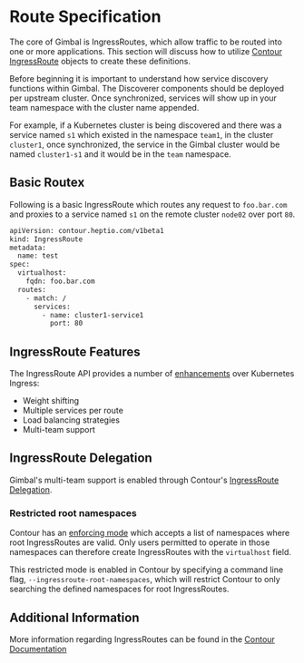 # Route Specification

The core of Gimbal is IngressRoutes, which allow traffic to be routed into one or more applications. This section will discuss how to utilize [Contour IngressRoute](https://github.com/heptio/contour/blob/master/docs/ingressroute.md) objects to create these definitions.

Before beginning it is important to understand how service discovery functions within Gimbal. The Discoverer components should be deployed per upstream cluster. Once synchronized, services will show up in your team namespace with the cluster name appended.

For example, if a Kubernetes cluster is being discovered and there was a service named `s1` which existed in the namespace `team1`, in the cluster `cluster1`, once synchronized, the service in the Gimbal cluster would be named `cluster1-s1` and it would be in the `team` namespace.

## Basic Routex

Following is a basic IngressRoute which routes any request to `foo.bar.com` and proxies to a service named `s1` on the remote cluster `node02` over port `80`.

```sh
apiVersion: contour.heptio.com/v1beta1
kind: IngressRoute
metadata:
  name: test
spec:
  virtualhost:
    fqdn: foo.bar.com
  routes:
    - match: /
      services:
        - name: cluster1-service1
          port: 80
```

## IngressRoute Features

The IngressRoute API provides a number of [enhancements](https://github.com/heptio/contour/blob/master/docs/ingressroute.md#key-ingressroute-benefits) over Kubernetes Ingress:

* Weight shifting
* Multiple services per route
* Load balancing strategies
* Multi-team support

## IngressRoute Delegation

Gimbal's multi-team support is enabled through Contour's [IngressRoute Delegation](https://github.com/heptio/contour/blob/master/docs/ingressroute.md#ingressroute-delegation).

### Restricted root namespaces

Contour has an [enforcing mode](https://github.com/heptio/contour/blob/master/docs/ingressroute.md#restricted-root-namespaces) which accepts a list of namespaces where root IngressRoutes are valid.
Only users permitted to operate in those namespaces can therefore create IngressRoutes with the `virtualhost` field.

This restricted mode is enabled in Contour by specifying a command line flag, `--ingressroute-root-namespaces`, which will restrict Contour to only searching the defined namespaces for root IngressRoutes.

## Additional Information

More information regarding IngressRoutes can be found in the [Contour Documentation](https://github.com/heptio/contour/blob/master/docs/ingressroute.md)